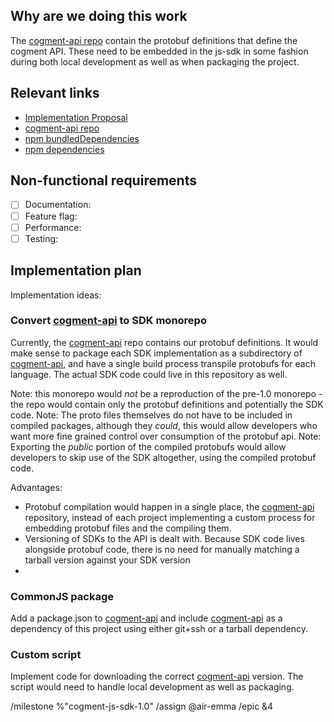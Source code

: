 <!--
Implementation issues are used break-up a large piece of work into small, discrete tasks that can
move independently through the build workflow steps. They're typically used to populate a Feature
Epic. Once created, an implementation issue is usually refined in order to populate and review the
implementation plan and weight.
Example workflow: https://about.gitlab.com/handbook/engineering/development/threat-management/planning/diagram.html#plan
-->

## Why are we doing this work

<!--
A brief explanation of the why, not the what or how. Assume the reader doesn't know the
background and won't have time to dig-up information from comment threads.
-->

The [cogment-api repo][1] contain the protobuf definitions that define the cogment API. These need to be embedded in the js-sdk in some fashion during both local development as well as when packaging the project.

## Relevant links

<!--
Information that the developer might need to refer to when implementing the issue.
-->

- [Implementation Proposal][2]
- [cogment-api repo][1]
- [npm bundledDependencies](https://docs.npmjs.com/cli/v6/configuring-npm/package-json#bundleddependencies)
- [npm dependencies](https://docs.npmjs.com/cli/v6/configuring-npm/package-json#dependencies)

## Non-functional requirements

<!--
Add details for required items and delete others.
-->

- [ ] Documentation:
- [ ] Feature flag:
- [ ] Performance:
- [ ] Testing:

## Implementation plan

<!--
Steps and the parts of the code that will need to get updated. The plan can also
call-out responsibilities for other team members or teams.
-->

Implementation ideas:

### Convert [cogment-api][1] to SDK monorepo

Currently, the [cogment-api][1] repo contains our protobuf definitions. It would make sense to package each SDK implementation as a subdirectory of [cogment-api][1], and have a single build process transpile protobufs for each language. The actual SDK code could live in this repository as well.

Note: this monorepo would _not_ be a reproduction of the pre-1.0 monorepo - the repo would contain only the protobuf definitions and potentially the SDK code.
Note: The proto files themselves do not have to be included in compiled packages, although they _could_, this would allow developers who want more fine grained control over consumption of the protobuf api.
Note: Exporting the *public* portion of the compiled protobufs would allow developers to skip use of the SDK altogether, using the compiled protobuf code.

Advantages:

- Protobuf compilation would happen in a single place, the [cogment-api][1] repository, instead of each project implementing a custom process for embedding protobuf files and the compiling them.
- Versioning of SDKs to the API is dealt with. Because SDK code lives alongside protobuf code, there is no need for manually matching a tarball version against your SDK version
-

### CommonJS package

Add a package.json to [cogment-api][1] and include [cogment-api][1] as a dependency of this project using either git+ssh or a tarball dependency.

### Custom script

Implement code for downloading the correct [cogment-api][1] version. The script would need to handle local development as well as packaging.

/milestone %"cogment-js-sdk-1.0"
/assign @air-emma
/epic &4

[1]: https://gitlab.com/ai-r/cogment-api
[2]: #2
